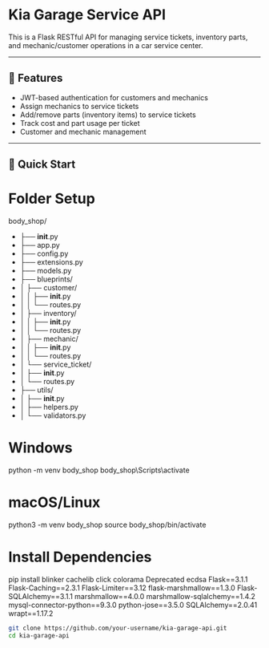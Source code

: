# Kia Garage Service API

This is a Flask RESTful API for managing service tickets, inventory parts, and mechanic/customer operations in a car service center.

---

## 🔧 Features

- JWT-based authentication for customers and mechanics
- Assign mechanics to service tickets
- Add/remove parts (inventory items) to service tickets
- Track cost and part usage per ticket
- Customer and mechanic management

---

## 🚀 Quick Start

# Folder Setup

body_shop/
- ├── __init__.py
- ├── app.py
- ├── config.py
- ├── extensions.py
- ├── models.py
- ├── blueprints/
- │   ├── customer/
- │   │   ├── __init__.py
- │   │   └── routes.py
- │   ├── inventory/
- │   │   ├── __init__.py
- │   │   └── routes.py
- │   ├── mechanic/
- │   │   ├── __init__.py
- │   │   └── routes.py
- │   └── service_ticket/
- │       ├── __init__.py
- │       └── routes.py
- ├── utils/
- │   ├── __init__.py
- │   ├── helpers.py
- │   └── validators.py

# Windows
python -m venv body_shop
body_shop\Scripts\activate

# macOS/Linux
python3 -m venv body_shop
source body_shop/bin/activate

# Install Dependencies
pip install blinker cachelib click colorama Deprecated ecdsa Flask==3.1.1 Flask-Caching==2.3.1 Flask-Limiter==3.12 flask-marshmallow==1.3.0 Flask-SQLAlchemy==3.1.1 marshmallow==4.0.0 marshmallow-sqlalchemy==1.4.2 mysql-connector-python==9.3.0 python-jose==3.5.0 SQLAlchemy==2.0.41 wrapt==1.17.2


```bash
git clone https://github.com/your-username/kia-garage-api.git
cd kia-garage-api
